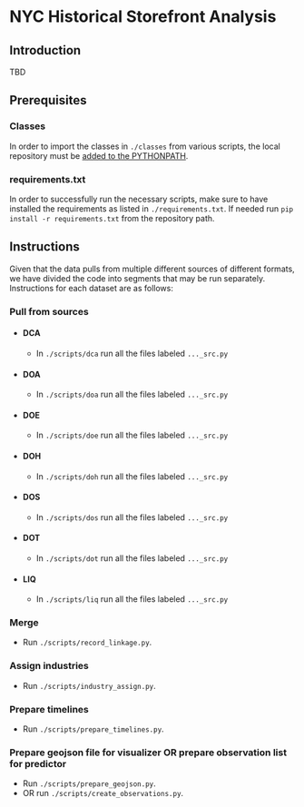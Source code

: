 # NYC Historical Storefront Analysis

## Introduction
TBD

## Prerequisites
### Classes
In order to import the classes in `./classes` from various scripts, the local repository must be [added to the PYTHONPATH](https://stackoverflow.com/questions/3387695/add-to-python-path-mac-os-x).
<!-- source ~/.bash_profile -->
### requirements.txt
In order to successfully run the necessary scripts, make sure to have installed the requirements as listed in `./requirements.txt`. If needed run `pip install -r requirements.txt` from the repository path.
## Instructions
Given that the data pulls from multiple different sources of different formats, we have divided the code into segments that may be run separately. Instructions for each dataset are as follows:
### Pull from sources
* #### DCA
  * In `./scripts/dca` run all the files labeled `..._src.py`
* #### DOA
  * In `./scripts/doa` run all the files labeled `..._src.py`
* #### DOE
  * In `./scripts/doe` run all the files labeled `..._src.py`
* #### DOH
  * In `./scripts/doh` run all the files labeled `..._src.py`
* #### DOS
  * In `./scripts/dos` run all the files labeled `..._src.py`
* #### DOT
  * In `./scripts/dot` run all the files labeled `..._src.py`
* #### LIQ
  * In `./scripts/liq` run all the files labeled `..._src.py`
### Merge
* Run `./scripts/record_linkage.py`.
### Assign industries
* Run `./scripts/industry_assign.py`.
### Prepare timelines
* Run `./scripts/prepare_timelines.py`.
### Prepare geojson file for visualizer OR prepare observation list for predictor
* Run `./scripts/prepare_geojson.py`.
* OR run `./scripts/create_observations.py`.

